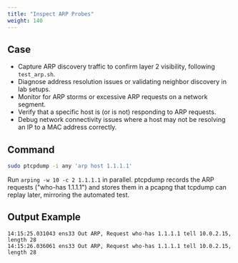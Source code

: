 ```yaml
---
title: "Inspect ARP Probes"
weight: 140
---
```


## Case

- Capture ARP discovery traffic to confirm layer 2 visibility, following `test_arp.sh`.
- Diagnose address resolution issues or validating neighbor discovery in lab setups.
- Monitor for ARP storms or excessive ARP requests on a network segment.
- Verify that a specific host is (or is not) responding to ARP requests.
- Debug network connectivity issues where a host may not be resolving an IP to a MAC address correctly.

## Command

```bash
sudo ptcpdump -i any 'arp host 1.1.1.1'
```

Run `arping -w 10 -c 2 1.1.1.1` in parallel. ptcpdump records the 
ARP requests ("who-has 1.1.1.1") and stores them in a pcapng that 
tcpdump can replay later, mirroring the automated test.

## Output Example

```
14:15:25.031043 ens33 Out ARP, Request who-has 1.1.1.1 tell 10.0.2.15, length 28
14:15:26.036061 ens33 Out ARP, Request who-has 1.1.1.1 tell 10.0.2.15, length 28
```
